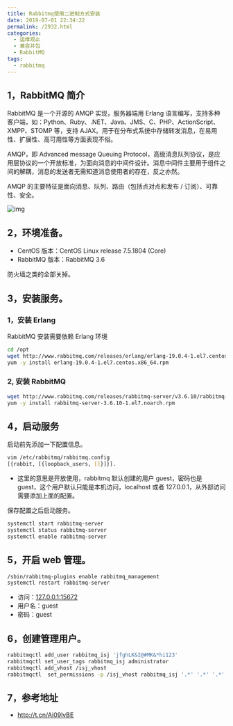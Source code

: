 ```yaml
---
title: Rabbitmq使用二进制方式安装
date: 2019-07-01 22:34:22
permalink: /2932.html
categories:
  - 运维观止
  - 兼容并包
  - RabbitMQ
tags:
  - rabbitmq
---
```


## 1，RabbitMQ 简介



RabbitMQ 是一个开源的 AMQP 实现，服务器端用 Erlang 语言编写，支持多种客户端，如：Python、Ruby、.NET、Java、JMS、C、PHP、ActionScript、XMPP、STOMP 等，支持 AJAX。用于在分布式系统中存储转发消息，在易用性、扩展性、高可用性等方面表现不俗。



AMQP，即 Advanced message Queuing Protocol，高级消息队列协议，是应用层协议的一个开放标准，为面向消息的中间件设计。消息中间件主要用于组件之间的解耦，消息的发送者无需知道消息使用者的存在，反之亦然。



AMQP 的主要特征是面向消息、队列、路由（包括点对点和发布 / 订阅）、可靠性、安全。





![img](https://ae01.alicdn.com/kf/HTB1ceCOeMaH3KVjSZFj763FWpXaD.png)





## 2，环境准备。



- CentOS 版本：CentOS Linux release 7.5.1804 (Core)
- RabbitMQ 版本：RabbitMQ 3.6



防火墙之类的全部关掉。



## 3，安装服务。



### 1，安装 Erlang



RabbitMQ 安装需要依赖 Erlang 环境



```sh
cd /opt
wget http://www.rabbitmq.com/releases/erlang/erlang-19.0.4-1.el7.centos.x86_64.rpm
yum -y install erlang-19.0.4-1.el7.centos.x86_64.rpm
```



### 2, 安装 RabbitMQ



```sh
wget http://www.rabbitmq.com/releases/rabbitmq-server/v3.6.10/rabbitmq-server-3.6.10-1.el7.noarch.rpm
yum -y install rabbitmq-server-3.6.10-1.el7.noarch.rpm
```



## 4，启动服务



启动前先添加一下配置信息。



```sh
vim /etc/rabbitmq/rabbitmq.config
[{rabbit, [{loopback_users, []}]}].
```



- 这里的意思是开放使用，rabbitmq 默认创建的用户 guest，密码也是 guest，这个用户默认只能是本机访问，localhost 或者 127.0.0.1，从外部访问需要添加上面的配置。



保存配置之后启动服务。



```sh
systemctl start rabbitmq-server
systemctl status rabbitmq-server
systemctl enable rabbitmq-server
```



## 5，开启 web 管理。



```sh
/sbin/rabbitmq-plugins enable rabbitmq_management
systemctl restart rabbitmq-server
```



- 访问：[127.0.0.1:15672](http://www.eryajf.net/2932.html)
- 用户名：guest
- 密码：guest



## 6，创建管理用户。



```sh
rabbitmqctl add_user rabbitmq_isj 'jfghLK&I@#MK&*hi123'
rabbitmqctl set_user_tags rabbitmq_isj administrator
rabbitmqctl add_vhost /isj_vhost
rabbitmqctl  set_permissions -p /isj_vhost rabbitmq_isj '.*' '.*' '.*'
```



## 7，参考地址



- http://t.cn/Ai09lvBE
